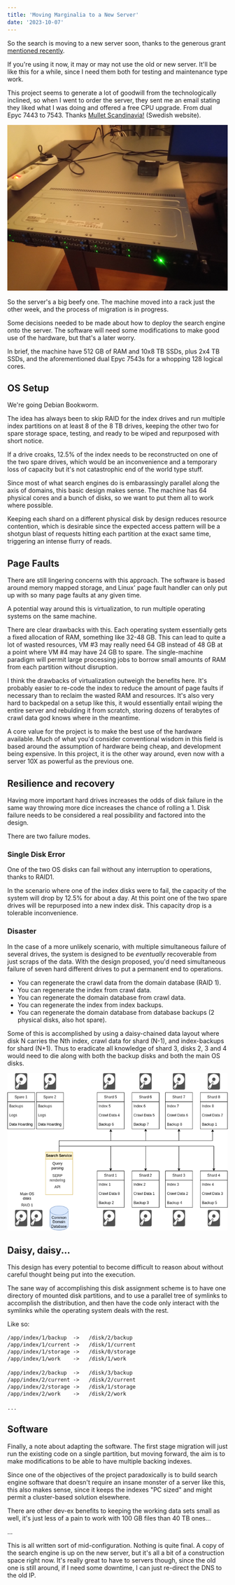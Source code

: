 ```yaml
---
title: 'Moving Marginalia to a New Server'
date: '2023-10-07'
---
```


So the search is moving to  a new server soon, thanks to the generous grant 
[mentioned recently](https://www.marginalia.nu/log/88-futo-grant/).

If you're using it now, it may or may not use the old or new server.  It'll be like this for
a while, since I need them both for testing and maintenance type work. 

This project seems to generate a lot of goodwill from the technologically inclined,
so when I went to order the server, they sent me an email stating they liked what I was
doing and offered a free CPU upgrade. From dual Epyc 7443 to 7543. Thanks [Mullet 
Scandinavia!](https://mullet.se/) (Swedish website).  

![New server](server.jpeg)

So the server's a big beefy one.  The machine moved into a rack just the other week,
and the process of migration is in progress. 

Some decisions needed to be made about how to deploy the search engine 
onto the server.  The software will need some modifications to make 
good use of the hardware, but that's a later worry. 

In brief, the machine have 512 GB of RAM and 10x8 TB SSDs, plus 2x4 TB SSDs, 
and the aforementioned dual Epyc 7543s for a whopping 128 logical cores.

## OS Setup

We're going Debian Bookworm.

The idea has always been to skip RAID for the index drives and run multiple index
partitions on at least 8 of the 8 TB drives, keeping the other two for spare storage 
space, testing, and ready to be wiped and repurposed with short notice.  

If a drive croaks, 12.5% of the index needs to be reconstructed on one of the 
two spare drives, which would be an inconvenience and a temporary loss of capacity 
but it's not catastrophic end of the world type stuff.

Since most of what search engines do is embarassingly parallel along 
the axis of domains, this basic design makes sense.  The machine has 
64 physical cores and a bunch of disks, so we want to put them all to 
work where possible.

Keeping each shard on a different physical disk by design reduces 
resource contention, which is desirable since the expected access 
pattern will be a shotgun blast of requests hitting each partition 
at the exact same time, triggering an intense flurry of reads.

## Page Faults

There are still lingering concerns with this approach.  The software
is based around memory mapped storage, and Linux' page fault handler 
can only put up with so many page faults at any given time.

A potential way around this is virtualization, to run multiple operating 
systems on the same machine. 

There are clear drawbacks with this. Each operating system essentially gets 
a fixed allocation of RAM, something like 32-48 GB.  This can lead to quite a lot of 
wasted resources, VM #3 may really need 64 GB instead of 48 GB at a point 
where VM #4 may have 24 GB to spare.  The single-machine paradigm will permit
large processing jobs to borrow small amounts of RAM from each partition without
disruption.

I think the drawbacks of virtualization outweigh the benefits here.  It's probably
easier to re-code the index to reduce the amount of page faults if necessary than to reclaim the
wasted RAM and resources.  It's also very hard to backpedal on a setup 
like this, it would essentially entail wiping the entire server and rebulding it 
from scratch, storing dozens of terabytes of crawl data god knows where in the 
meantime.

A core value for the project is to make the best use of the hardware available.  Much
of what you'd consider conventional wisdom in this field is based around the assumption
of hardware being cheap, and development being expensive.  In this project, it is the other
way around, even now with a server 10X as powerful as the previous one.

## Resilience and recovery

Having more important hard drives increases the odds of disk failure in the same way throwing
more dice increases the chance of rolling a 1.  Disk failure needs to be considered
a real possibility and factored into the design.

There are two failure modes. 

### Single Disk Error

One of the two OS disks can fail without any interruption to operations, thanks to RAID1.

In the scenario where one of the index disks were to fail, the capacity of the 
system will drop by 12.5% for about a day.  At this point one of the two spare drives 
will be repurposed into a new index disk.  This capacity drop is a tolerable inconvenience.

### Disaster

In the case of a more unlikely scenario, with multiple simultaneous failure of several drives, the system is designed to be *eventually* recoverable from just scraps of the data.  With the design proposed, you'd need simultaneous failure of seven hard different drives to put a permanent end to operations. 

* You can regenerate the crawl data from the domain database (RAID 1).
* You can regenerate the index from crawl data.  
* You can regenerate the domain database from crawl data.  
* You can regenerate the index from index backups.  
* You can regenerate the domain database from database backups (2 physical disks, also hot spare).

Some of this is accomplished by using a daisy-chained data layout where disk N carries the Nth index, crawl data for shard (N-1), and index-backups for shard (N+1).  Thus to eradicate all knowledge of shard 3, disks 2, 3 and 4 would need to die along with both the backup disks and both the main OS disks. 

![In which a thousand hours of Factorio shine through](factorio.png)

## Daisy, daisy...

This design has every potential to become difficult to reason about without careful thought being put into the execution.  

The sane way of accomplishing this disk assignment scheme is to have one directory of mounted disk partitions, and to use a parallel tree of symlinks to accomplish the distribution, and then have the code only interact with the symlinks while the operating system deals with the rest.

Like so:

```
/app/index/1/backup  ->   /disk/2/backup
/app/index/1/current ->   /disk/1/current
/app/index/1/storage ->   /disk/0/storage
/app/index/1/work    ->   /disk/1/work

/app/index/2/backup  ->   /disk/3/backup
/app/index/2/current ->   /disk/2/current
/app/index/2/storage ->   /disk/1/storage
/app/index/2/work    ->   /disk/2/work

...
```

## Software

Finally, a note about adapting the software.  The first stage migration will just
run the existing code on a single partition, but moving forward, the aim is to make
modifications to be able to have multiple backing indexes.  

Since one of the objectives of the project paradoxically is to build search engine software
that doesn't require an insane monster of a server like this, this also makes sense, since
it keeps the indexes "PC sized" and might permit a cluster-based solution elsewhere.

There are other dev-ex benefits to keeping the working data sets small as well, it's just less of
a pain to work with 100 GB files than 40 TB ones... 

...

This is all written sort of mid-configuration.  Nothing is quite final. A copy of the search engine 
is up on the new server, but it's all a bit of a construction space right now.  It's really great to 
have to servers though, since the old one is still around, if I need some downtime, I can just re-direct 
the DNS to the old IP.


